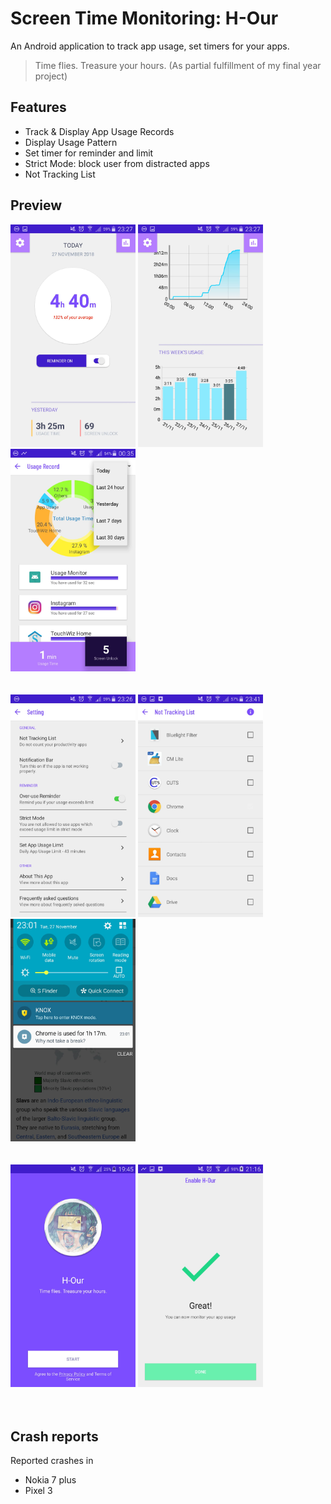 # Screen Time Monitoring: H-Our


An Android application to track app usage, set timers for your apps.

> Time flies. Treasure your hours. (As partial fulfillment of my final year project)


## Features
- Track & Display App Usage Records
- Display Usage Pattern
- Set timer for reminder and limit
- Strict Mode: block user from distracted apps
- Not Tracking List


## Preview

<img src="https://github.com/blindoskar14/FYP/raw/master/res/main_1.jpeg" width = 200>  <img src="https://github.com/blindoskar14/FYP/raw/master/res/main_2.jpeg" width = 200>  <img src="https://github.com/blindoskar14/FYP/raw/master/res/stat.jpeg" width = 200><br><br><br>
<img src="https://github.com/blindoskar14/FYP/raw/master/res/setting.jpeg" width = 200>  <img src="https://github.com/blindoskar14/FYP/raw/master/res/not_tracking_list.jpeg" width = 200>  <img src="https://github.com/blindoskar14/FYP/raw/master/res/notification.jpeg" width = 200><br><br><br>
<img src="https://github.com/blindoskar14/FYP/raw/master/res/start.jpeg" width = 200>  <img src="https://github.com/blindoskar14/FYP/raw/master/res/enabling.jpeg" width = 200><br><br><br>

## Crash reports
Reported crashes in
- Nokia 7 plus
- Pixel 3
